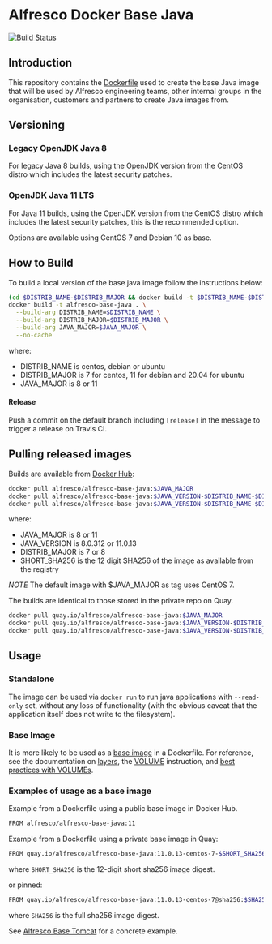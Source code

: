 # Alfresco Docker Base Java

[![Build Status](https://travis-ci.com/Alfresco/alfresco-docker-base-java.svg?branch=master)](https://travis-ci.com/Alfresco/alfresco-docker-base-java)

## Introduction

This repository contains the [Dockerfile](Dockerfile) used to create the base Java image that will be used by Alfresco engineering teams,
other internal groups in the organisation, customers and partners to create Java images from.

## Versioning

### Legacy OpenJDK Java 8

For legacy Java 8 builds, using the OpenJDK version from the CentOS distro which includes the latest security patches.

### OpenJDK Java 11 LTS

For Java 11 builds, using the OpenJDK version from the CentOS distro which includes the latest security patches, this is the recommended option.

Options are available using CentOS 7 and Debian 10 as base.

## How to Build

To build a local version of the base java image follow the instructions below:

```bash
(cd $DISTRIB_NAME-$DISTRIB_MAJOR && docker build -t $DISTRIB_NAME-$DISTRIB_MAJOR .)
docker build -t alfresco-base-java . \
  --build-arg DISTRIB_NAME=$DISTRIB_NAME \
  --build-arg DISTRIB_MAJOR=$DISTRIB_MAJOR \
  --build-arg JAVA_MAJOR=$JAVA_MAJOR \
  --no-cache
```

where:
* DISTRIB_NAME is centos, debian or ubuntu
* DISTRIB_MAJOR is 7 for centos, 11 for debian and 20.04 for ubuntu
* JAVA_MAJOR is 8 or 11

#### Release

Push a commit on the default branch including `[release]` in the message to trigger a release on Travis CI.

## Pulling released images

Builds are available from [Docker Hub](https://hub.docker.com/r/alfresco/alfresco-base-java):

```bash
docker pull alfresco/alfresco-base-java:$JAVA_MAJOR
docker pull alfresco/alfresco-base-java:$JAVA_VERSION-$DISTRIB_NAME-$DISTRIB_MAJOR
docker pull alfresco/alfresco-base-java:$JAVA_VERSION-$DISTRIB_NAME-$DISTRIB_MAJOR-$SHORT_SHA256
```

where:
* JAVA_MAJOR is 8 or 11
* JAVA_VERSION is 8.0.312 or 11.0.13
* DISTRIB_MAJOR is 7 or 8
* SHORT_SHA256 is the 12 digit SHA256 of the image as available from the registry

*NOTE*
The default image with $JAVA_MAJOR as tag uses CentOS 7.

The builds are identical to those stored in the private repo on Quay.

```bash
docker pull quay.io/alfresco/alfresco-base-java:$JAVA_MAJOR
docker pull quay.io/alfresco/alfresco-base-java:$JAVA_VERSION-$DISTRIB_NAME-$DISTRIB_MAJOR
docker pull quay.io/alfresco/alfresco-base-java:$JAVA_VERSION-$DISTRIB_NAME-$DISTRIB_MAJOR-$SHORT_SHA256
```

## Usage

### Standalone

The image can be used via `docker run` to run java applications with `--read-only` set,
without any loss of functionality (with the obvious caveat that the application itself does not write to the filesystem).

### Base Image

It is more likely to be used as a [base image](https://docs.docker.com/glossary/#base-image) in a Dockerfile.
For reference, see the documentation on [layers](https://docs.docker.com/storage/storagedriver/#container-and-layers),
the [VOLUME](https://docs.docker.com/engine/reference/builder/#volume)
instruction, and [best practices with VOLUMEs](https://docs.docker.com/develop/develop-images/dockerfile_best-practices/#volume).

### Examples of usage as a base image

Example from a Dockerfile using a public base image in Docker Hub.

```bash
FROM alfresco/alfresco-base-java:11
```

Example from a Dockerfile using a private base image in Quay:

```bash
FROM quay.io/alfresco/alfresco-base-java:11.0.13-centos-7-$SHORT_SHA256
```
where `SHORT_SHA256` is the 12-digit short sha256 image digest.

or pinned:

```bash
FROM quay.io/alfresco/alfresco-base-java:11.0.13-centos-7@sha256:$SHA256
```
where `SHA256` is the full sha256 image digest.

See [Alfresco Base Tomcat](https://github.com/Alfresco/alfresco-docker-base-tomcat/blob/master/Dockerfile) for a concrete example.
